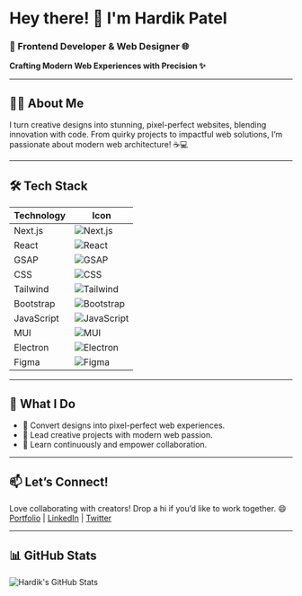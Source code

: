 # Hey there! 👋 I'm Hardik Patel

### 🎨 Frontend Developer & Web Designer 🌐
**Crafting Modern Web Experiences with Precision ✨**

---

## 👨‍💻 About Me
I turn creative designs into stunning, pixel-perfect websites, blending innovation with code. From quirky projects to impactful web solutions, I’m passionate about modern web architecture! ☕💻

---

## 🛠️ Tech Stack
| Technology     | Icon                                      |
|-----------------|-------------------------------------------|
| Next.js         | ![Next.js](https://img.shields.io/badge/Next.js-000000?style=for-the-badge&logo=next.js) |
| React           | ![React](https://img.shields.io/badge/React-61DAFB?style=for-the-badge&logo=react) |
| GSAP            | ![GSAP](https://img.shields.io/badge/GSAP-88CE02?style=for-the-badge) |
| CSS             | ![CSS](https://img.shields.io/badge/CSS-1572B6?style=for-the-badge) |
| Tailwind        | ![Tailwind](https://img.shields.io/badge/Tailwind-06B6D4?style=for-the-badge) |
| Bootstrap       | ![Bootstrap](https://img.shields.io/badge/Bootstrap-7952B3?style=for-the-badge) |
| JavaScript      | ![JavaScript](https://img.shields.io/badge/JavaScript-F7DF1E?style=for-the-badge) |
| MUI             | ![MUI](https://img.shields.io/badge/MUI-007FFF?style=for-the-badge) |
| Electron        | ![Electron](https://img.shields.io/badge/Electron-47848F?style=for-the-badge) |
| Figma           | ![Figma](https://img.shields.io/badge/Figma-F24E1E?style=for-the-badge) |

---

## 🚀 What I Do
- 🌟 Convert designs into pixel-perfect web experiences.
- 🚀 Lead creative projects with modern web passion.
- 🎯 Learn continuously and empower collaboration.

---

## 📫 Let’s Connect!
Love collaborating with creators! Drop a hi if you’d like to work together. 😄  
[Portfolio](https://hardikpatel-dev.github.io/) | [LinkedIn](https://linkedin.com/in/yourprofile) | [Twitter](https://twitter.com/yourhandle)

---

## 📊 GitHub Stats
![Hardik's GitHub Stats](https://github-readme-stats.vercel.app/api?username=hardikpatel-dev&show_icons=true&theme=radical)
